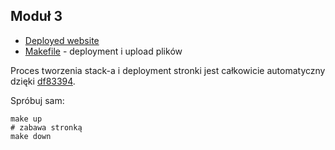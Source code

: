 ## Moduł 3

- [Deployed website](http://website-single-template-website-dev-s3website-dtxgarz9vgv7.s3-website-eu-west-1.amazonaws.com/)
- [Makefile](https://github.com/pnowosie/aws-devops/blob/master/M03/homework/Makefile) - deployment i upload plików

Proces tworzenia stack-a i deployment stronki jest całkowicie automatyczny dzięki [df83394](https://github.com/pnowosie/aws-devops/commit/df8339475a609deca887e30641dd91aea5d53b60).

Spróbuj sam:
```
make up
# zabawa stronką
make down
```

